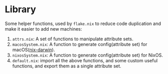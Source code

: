 # Library

Some helper functions, used by `flake.nix` to reduce code duplication and make it easier to add new machines:

1. `attrs.nix`: A set of functions to manipulate attribute sets.
1. `macosSystem.nix`: A function to generate config(attribute set) for macOS([nix-darwin](https://github.com/LnL7/nix-darwin)).
1. `nixosSystem.nix`: A function to generate config(attribute set) for NixOS.
1. `default.nix`: import all the above functions, and some custom useful functions, and export them as a single attribute set.
